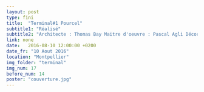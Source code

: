 ```yaml
---
layout: post
type: fini
title:  "Terminal#1 Pourcel"
subtitle1: "Réalisé"
subtitle2: "Architecte : Thomas Bay Maitre d'oeuvre : Pascal Agli Décorateur: MOCA et Christian Collot"
link: none
date:   2016-08-10 12:00:00 +0200
date_fr: "10 Aout 2016"
location: "Montpellier"
img_folder: "terminal"
img_num: 17
before_num: 14
poster: "couverture.jpg"
---
```

